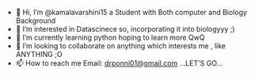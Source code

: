 - 👋 Hi, I’m @kamalavarshini15 a Student with Both computer and Biology Background 
- 👀 I’m interested in Datascinece so, incorporating it into biologyyy ;)
- 🌱 I’m currently learning python hoping to learn more QwQ
- 💞️ I’m looking to collaborate on anything which interests me , like ANYTHING ;O
- 📫 How to reach me Email: drponni01@gmail.com ...LET'S GO...

<!---
kamalavarshini15/kamalavarshini15 is a ✨ special ✨ repository because its `README.md` (this file) appears on your GitHub profile.
You can click the Preview link to take a look at your changes.
--->
